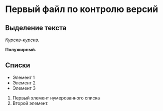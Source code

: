 # Первый файл по контролю версий

## Выделение текста

*Курсив-курсив.*

**Полужирный.**

## Списки

* Элемент 1
* Элемент 2
* Элемент 3

1. Первый элемент нумерованного списка
2. Второй элемент.
